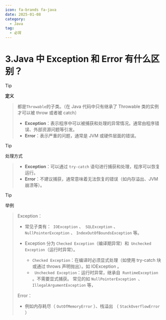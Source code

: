 ```yaml
---
icon: fa-brands fa-java
date: 2025-01-08
category:
  - Java
tag:
  - 必背
---
```

# 3.Java 中 Exception 和 Error 有什么区别？

> [!tip]
>
> **定义**

> 都是`Throwable`的子类。（在 Java 代码中只有继承了 Throwable 类的实例才可以被 throw 或者被 catch）
>
> - **Exception**：表示程序中可以被捕获和处理的异常情况。通常由程序错误、外部资源问题等引发。
> - **Error**：表示严重的问题，通常是 JVM 或硬件层面的错误。
<!-- more -->
> [!tip]
>
> 处理方式

> - **Exception**：可以通过 `try-catch` 语句进行捕获和处理，程序可以恢复运行。
> - **Error**：不建议捕获，通常意味着无法恢复的错误（如内存溢出、JVM崩溃等）。

> [!tip]
>
> 举例

> Exception：
>
> - 常见子类有：` IOException` 、` SQLException` 、 `NullPointerException` 、 `IndexOutOfBoundsException` 等。
>
> - Exception 分为 `Checked Exception`（编译期异常）和` Unchecked Exception`（运行时异常）。 
>   - `Checked Exception`：在编译时必须显式处理（如使用 try-catch 块或通过 throws 声明抛出）。如 IOException 。
>   - ` Unchecked Exception`：运行时异常，继承自` RuntimeException` 。不需要显式捕获。 常见的如 `NullPointerException `、 `IllegalArgumentException` 等， 
>
> Error：
>
> - 例如内存耗尽（ `OutOfMemoryError` ）、栈溢出 （ `StackOverflowError` ）

